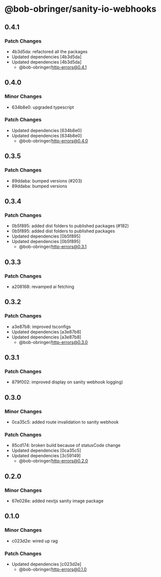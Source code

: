 # @bob-obringer/sanity-io-webhooks

## 0.4.1

### Patch Changes

- 4b3d5da: refactored all the packages
- Updated dependencies [4b3d5da]
- Updated dependencies [4b3d5da]
  - @bob-obringer/http-errors@0.4.1

## 0.4.0

### Minor Changes

- 634b8e0: upgraded typescript

### Patch Changes

- Updated dependencies [634b8e0]
- Updated dependencies [634b8e0]
  - @bob-obringer/http-errors@0.4.0

## 0.3.5

### Patch Changes

- 89ddaba: bumped versions (#203)
- 89ddaba: bumped versions

## 0.3.4

### Patch Changes

- 0b5f895: added dist folders to published packages (#182)
- 0b5f895: added dist folders to published packages
- Updated dependencies [0b5f895]
- Updated dependencies [0b5f895]
  - @bob-obringer/http-errors@0.3.1

## 0.3.3

### Patch Changes

- a208168: revamped ai fetching

## 0.3.2

### Patch Changes

- a3e87b8: improved tsconfigs
- Updated dependencies [a3e87b8]
- Updated dependencies [a3e87b8]
  - @bob-obringer/http-errors@0.3.0

## 0.3.1

### Patch Changes

- 879f002: improved display on sanity webhook logging)

## 0.3.0

### Minor Changes

- 0ca35c5: added route invalidation to sanity webhook

### Patch Changes

- 85cd174: broken build because of statusCode change
- Updated dependencies [0ca35c5]
- Updated dependencies [3c59149]
  - @bob-obringer/http-errors@0.2.0

## 0.2.0

### Minor Changes

- 67e028e: added nextjs sanity image package

## 0.1.0

### Minor Changes

- c023d2e: wired up rag

### Patch Changes

- Updated dependencies [c023d2e]
  - @bob-obringer/http-errors@0.1.0

